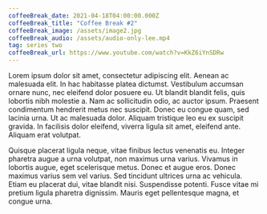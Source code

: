 ```yaml
---
coffeeBreak_date: 2021-04-18T04:00:00.000Z
coffeeBreak_title: "Coffee Break #2"
coffeeBreak_image: /assets/image2.jpg
coffeeBreak_audio: /assets/audio-only-lee.mp4
tag: series two
coffeeBreak_url: https://www.youtube.com/watch?v=KkZ6iYnSDRw
---
```

Lorem ipsum dolor sit amet, consectetur adipiscing elit. Aenean ac malesuada elit. In hac habitasse platea dictumst. Vestibulum accumsan ornare nunc, nec eleifend dolor posuere eu. Ut blandit blandit felis, quis lobortis nibh molestie a. Nam ac sollicitudin odio, ac auctor ipsum. Praesent condimentum hendrerit metus nec suscipit. Donec eu congue quam, sed lacinia urna. Ut ac malesuada dolor. Aliquam tristique leo eu ex suscipit gravida. In facilisis dolor eleifend, viverra ligula sit amet, eleifend ante. Aliquam erat volutpat.

Quisque placerat ligula neque, vitae finibus lectus venenatis eu. Integer pharetra augue a urna volutpat, non maximus urna varius. Vivamus in lobortis augue, eget scelerisque metus. Donec et augue eros. Donec maximus varius sem vel varius. Sed tincidunt ultrices urna ac vehicula. Etiam eu placerat dui, vitae blandit nisi. Suspendisse potenti. Fusce vitae mi pretium ligula pharetra dignissim. Mauris eget pellentesque magna, et congue urna.